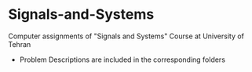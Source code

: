 # Signals-and-Systems
Computer assignments of "Signals and Systems" Course at University of Tehran

   - Problem Descriptions are included in the corresponding folders
